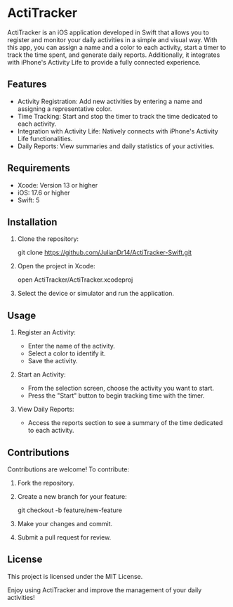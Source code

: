 # ActiTracker

ActiTracker is an iOS application developed in Swift that allows you to register and monitor your daily activities in a simple and visual way. With this app, you can assign a name and a color to each activity, start a timer to track the time spent, and generate daily reports. Additionally, it integrates with iPhone's Activity Life to provide a fully connected experience.

## Features

- Activity Registration: Add new activities by entering a name and assigning a representative color.
- Time Tracking: Start and stop the timer to track the time dedicated to each activity.
- Integration with Activity Life: Natively connects with iPhone's Activity Life functionalities.
- Daily Reports: View summaries and daily statistics of your activities.

## Requirements

- Xcode: Version 13 or higher
- iOS: 17.6 or higher
- Swift: 5

## Installation

1. Clone the repository:

   git clone https://github.com/JulianDr14/ActiTracker-Swift.git

2. Open the project in Xcode:

   open ActiTracker/ActiTracker.xcodeproj

3. Select the device or simulator and run the application.

## Usage

1. Register an Activity:
   - Enter the name of the activity.
   - Select a color to identify it.
   - Save the activity.

2. Start an Activity:
   - From the selection screen, choose the activity you want to start.
   - Press the "Start" button to begin tracking time with the timer.

3. View Daily Reports:
   - Access the reports section to see a summary of the time dedicated to each activity.

## Contributions

Contributions are welcome! To contribute:

1. Fork the repository.
2. Create a new branch for your feature:

   git checkout -b feature/new-feature

3. Make your changes and commit.
4. Submit a pull request for review.

## License

This project is licensed under the MIT License.

Enjoy using ActiTracker and improve the management of your daily activities!
